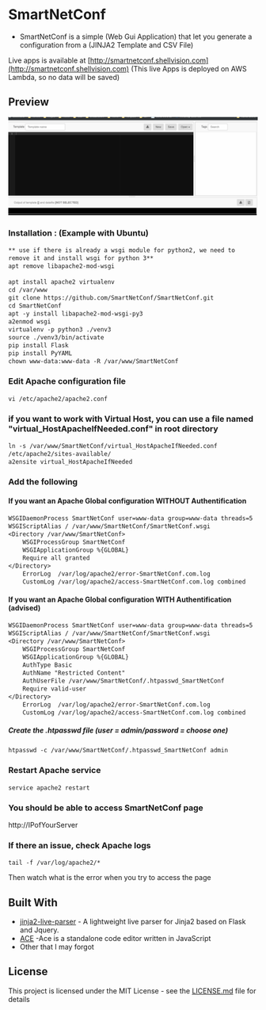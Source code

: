 # SmartNetConf
* SmartNetConf is a simple (Web Gui Application) that let you generate a configuration from a (JINJA2 Template and CSV File)

Live apps is available at [http://smartnetconf.shellvision.com](http://smartnetconf.shellvision.com)
(This live Apps is deployed on AWS Lambda, so no data will be saved)

## Preview
![preview](HowTO_SmartNetConf.gif)

### Installation : (Example with Ubuntu)
    ** use if there is already a wsgi module for python2, we need to remove it and install wsgi for python 3**
    apt remove libapache2-mod-wsgi

    apt install apache2 virtualenv
    cd /var/www
    git clone https://github.com/SmartNetConf/SmartNetConf.git
    cd SmartNetConf
    apt -y install libapache2-mod-wsgi-py3
    a2enmod wsgi
    virtualenv -p python3 ./venv3
    source ./venv3/bin/activate
    pip install Flask
    pip install PyYAML
    chown www-data:www-data -R /var/www/SmartNetConf

### Edit Apache configuration file 
    vi /etc/apache2/apache2.conf

### if you want to work with Virtual Host, you can use a file named "virtual_HostApacheIfNeeded.conf" in root directory
    ln -s /var/www/SmartNetConf/virtual_HostApacheIfNeeded.conf /etc/apache2/sites-available/
    a2ensite virtual_HostApacheIfNeeded

### Add the following
#### If you want an Apache Global configuration WITHOUT Authentification
    WSGIDaemonProcess SmartNetConf user=www-data group=www-data threads=5
    WSGIScriptAlias / /var/www/SmartNetConf/SmartNetConf.wsgi
    <Directory /var/www/SmartNetConf>
        WSGIProcessGroup SmartNetConf
        WSGIApplicationGroup %{GLOBAL}
        Require all granted
    </Directory>
        ErrorLog  /var/log/apache2/error-SmartNetConf.com.log
        CustomLog /var/log/apache2/access-SmartNetConf.com.log combined

#### If you want an Apache Global configuration WITH Authentification (advised)
    WSGIDaemonProcess SmartNetConf user=www-data group=www-data threads=5
    WSGIScriptAlias / /var/www/SmartNetConf/SmartNetConf.wsgi
    <Directory /var/www/SmartNetConf>
        WSGIProcessGroup SmartNetConf
        WSGIApplicationGroup %{GLOBAL}
        AuthType Basic
        AuthName "Restricted Content"
        AuthUserFile /var/www/SmartNetConf/.htpasswd_SmartNetConf
        Require valid-user
    </Directory>
        ErrorLog  /var/log/apache2/error-SmartNetConf.com.log
        CustomLog /var/log/apache2/access-SmartNetConf.com.log combined

##### Create the .htpasswd file (user = admin/password = choose one)
    htpasswd -c /var/www/SmartNetConf/.htpasswd_SmartNetConf admin

### Restart Apache service
    service apache2 restart

### You should be able to access SmartNetConf page
http://IPofYourServer

### If there an issue, check Apache logs
    tail -f /var/log/apache2/*
Then watch what is the error when you try to access the page

## Built With

* [jinja2-live-parser](https://github.com/qn7o/jinja2-live-parser) - A lightweight live parser for Jinja2 based on Flask and Jquery.
* [ACE](https://github.com/ajaxorg/ace) -Ace is a standalone code editor written in JavaScript
* Other that I may forgot

## License

This project is licensed under the MIT License - see the [LICENSE.md](LICENSE.md) file for details
